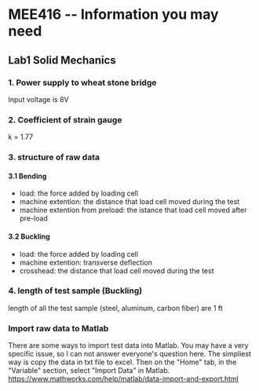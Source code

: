 # MEE416 -- Information you may need
## Lab1 Solid Mechanics
### 1. Power supply to wheat stone bridge
Input voltage is 8V 
### 2. Coefficient of strain gauge
k = 1.77
### 3. structure of raw data
#### 3.1 Bending
- load: the force added by loading cell
- machine extention: the distance that load cell moved during the test
- machine extention from preload: the istance that load cell moved after pre-load
#### 3.2 Buckling
- load: the force added by loading cell
- machine extention: transverse deflection
- crosshead: the distance that load cell moved during the test
### 4. length of test sample (Buckling)
length of all the test sample (steel, aluminum, carbon fiber) are 1 ft
### Import raw data to Matlab
There are some ways to import test data into Matlab. You may have a very specific issue, so I can not answer everyone's question here.
The simpliest way is copy the data in txt file to excel. Then on the "Home" tab, in the "Variable" section, select "Import Data" in Matlab.
https://www.mathworks.com/help/matlab/data-import-and-export.html
